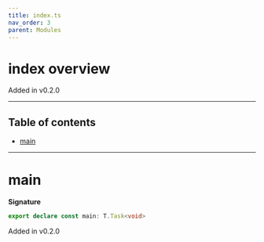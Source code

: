 ```yaml
---
title: index.ts
nav_order: 3
parent: Modules
---
```


# index overview

Added in v0.2.0

---

<h2 class="text-delta">Table of contents</h2>

- [main](#main)

---

# main

**Signature**

```ts
export declare const main: T.Task<void>
```

Added in v0.2.0
